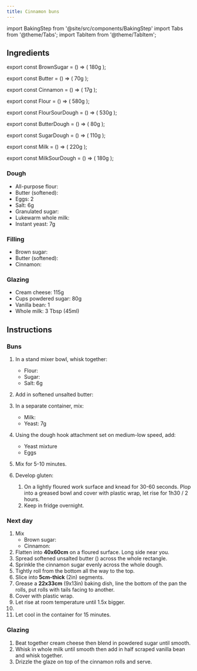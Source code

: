 ```yaml
---
title: Cinnamon buns
---
```


import BakingStep from '@site/src/components/BakingStep'
import Tabs from '@theme/Tabs';
import TabItem from '@theme/TabItem';

## Ingredients

export const BrownSugar = () => (
  <span>180g</span>
);

export const Butter = () => (
  <span>70g</span>
);

export const Cinnamon = () => (
  <span>17g</span>
);

export const Flour = () => (
  <span>580g</span>
);

export const FlourSourDough = () => (
  <span>530g</span>
);

export const ButterDough = () => (
  <span>80g</span>
);

export const SugarDough = () => (
  <span>110g</span>
);

export const Milk = () => (
  <span>220g</span>
);

export const MilkSourDough = () => (
  <span>180g</span>
);

### Dough

- All-purpose flour: <Flour/>
- Butter (softened): <ButterDough/>
- Eggs: 2
- Salt: 6g
- Granulated sugar: <SugarDough/>
- Lukewarm whole milk: <Milk/>
- Instant yeast: 7g

### Filling

- Brown sugar: <BrownSugar/>
- Butter (softened): <Butter/>
- Cinnamon: <Cinnamon/>

### Glazing

- Cream cheese: 115g
- Cups powdered sugar: 80g
- Vanilla bean: 1
- Whole milk: 3 Tbsp (45ml)

## Instructions

### Buns

1. In a stand mixer bowl, whisk together:

      <ul>
       <li>Flour: <Flour/></li>
       <li>Sugar: <SugarDough/></li>
       <li>Salt: 6g</li>
      </ul>

1. Add in softened unsalted butter: <ButterDough/>
1. In a separate container, mix:
     <ul>
       <li>Milk: <Milk/></li>
       <li>Yeast: 7g</li>
     </ul>
1. Using the dough hook attachment set on medium-low speed, add:
   - Yeast mixture
   - Eggs
1. Mix for 5-10 minutes.
1. Develop gluten:
      <ol>
       <li>On a lightly floured work surface and knead for 30-60 seconds. Plop into a greased bowl and cover with plastic wrap, let rise for 1h30 / 2 hours.</li>
       <li>Keep in fridge overnight.</li>
      </ol>

### Next day

1. Mix
   - Brown sugar: <BrownSugar/>
   - Cinnamon: <Cinnamon/>
1. Flatten into **40x60cm** on a floured surface. Long side near you.
1. Spread softened unsalted butter (<Butter/>) across the whole rectangle.
1. Sprinkle the cinnamon sugar evenly across the whole dough.
1. Tightly roll from the bottom all the way to the top.
1. Slice into **5cm-thick** (2in) segments.
1. Grease a **22x33cm** (9x13in) baking dish, line the bottom of the pan the rolls, put rolls with tails facing to another.
1. Cover with plastic wrap.
1. Let rise at room temperature until 1.5x bigger.
1. <BakingStep temp="190" time="15-25 minutes"/>
1. Let cool in the container for 15 minutes.

### Glazing

1. Beat together cream cheese then blend in powdered sugar until smooth.
1. Whisk in whole milk until smooth then add in half scraped vanilla bean and whisk together.
1. Drizzle the glaze on top of the cinnamon rolls and serve.
